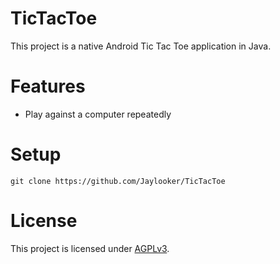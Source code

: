 # TicTacToe
This project is a native Android Tic Tac Toe application in Java. 

# Features
- Play against a computer repeatedly

# Setup
```git clone https://github.com/Jaylooker/TicTacToe```

# License
This project is licensed under [AGPLv3](https://www.gnu.org/licenses/agpl.html). 

<!--- todos:
add badges, possibly with shields.io
add screenshots
add gifs of gameplay
place for reporting issue/bug
-->

